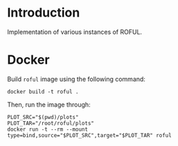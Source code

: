 # Introduction
Implementation of various instances of ROFUL.


# Docker
Build `roful` image using the following command:
```shell script
docker build -t roful .
```
Then, run the image through:
```shell script
PLOT_SRC="$(pwd)/plots"
PLOT_TAR="/root/roful/plots"
docker run -t --rm --mount type=bind,source="$PLOT_SRC",target="$PLOT_TAR" roful
```

